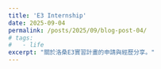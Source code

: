 ```yaml
---
title: 'E3 Internship'
date: 2025-09-04
permalink: /posts/2025/09/blog-post-04/
# tags:
#   - life
excerpt: "關於洛桑E3實習計畫的申請與經歷分享。"
---
```


